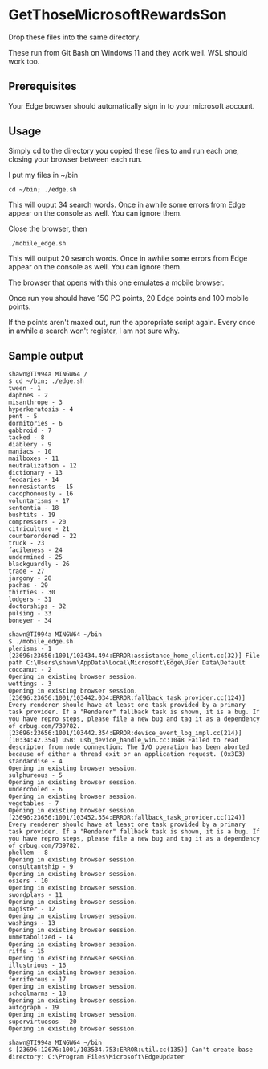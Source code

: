 # GetThoseMicrosoftRewardsSon
Drop these files into the same directory.

These run from Git Bash on Windows 11 and they work well. WSL should work too.

## Prerequisites
Your Edge browser should automatically sign in to your microsoft account.

## Usage
Simply cd to the directory you copied these files to and run each one, closing your browser between each run.

I put my files in ~/bin

```
cd ~/bin; ./edge.sh
```
This will ouput 34 search words. Once in awhile some errors from Edge appear on the console as well. You can ignore them.

Close the browser, then
```
./mobile_edge.sh
```
This will output 20 search words. Once in awhile some errors from Edge appear on the console as well. You can ignore them.

The browser that opens with this one emulates a mobile browser.

Once run you should have 150 PC points, 20 Edge points and 100 mobile points.

If the points aren't maxed out, run the appropriate script again. Every once in awhile a search won't register, I am not sure why.

## Sample output
```
shawn@TI994a MINGW64 /
$ cd ~/bin; ./edge.sh
tween - 1
daphnes - 2
misanthrope - 3
hyperkeratosis - 4
pent - 5
dormitories - 6
gabbroid - 7
tacked - 8
diablery - 9
maniacs - 10
mailboxes - 11
neutralization - 12
dictionary - 13
feodaries - 14
nonresistants - 15
cacophonously - 16
voluntarisms - 17
sententia - 18
bushtits - 19
compressors - 20
citriculture - 21
counterordered - 22
truck - 23
facileness - 24
undermined - 25
blackguardly - 26
trade - 27
jargony - 28
pachas - 29
thirties - 30
lodgers - 31
doctorships - 32
pulsing - 33
boneyer - 34

shawn@TI994a MINGW64 ~/bin
$ ./mobile_edge.sh
plenisms - 1
[23696:23656:1001/103434.494:ERROR:assistance_home_client.cc(32)] File path C:\Users\shawn\AppData\Local\Microsoft\Edge\User Data\Default
cocoanut - 2
Opening in existing browser session.
wettings - 3
Opening in existing browser session.
[23696:23656:1001/103442.034:ERROR:fallback_task_provider.cc(124)] Every renderer should have at least one task provided by a primary task provider. If a "Renderer" fallback task is shown, it is a bug. If you have repro steps, please file a new bug and tag it as a dependency of crbug.com/739782.
[23696:23656:1001/103442.354:ERROR:device_event_log_impl.cc(214)] [10:34:42.354] USB: usb_device_handle_win.cc:1048 Failed to read descriptor from node connection: The I/O operation has been aborted because of either a thread exit or an application request. (0x3E3)
standardise - 4
Opening in existing browser session.
sulphureous - 5
Opening in existing browser session.
undercooled - 6
Opening in existing browser session.
vegetables - 7
Opening in existing browser session.
[23696:23656:1001/103452.354:ERROR:fallback_task_provider.cc(124)] Every renderer should have at least one task provided by a primary task provider. If a "Renderer" fallback task is shown, it is a bug. If you have repro steps, please file a new bug and tag it as a dependency of crbug.com/739782.
phellem - 8
Opening in existing browser session.
consultantship - 9
Opening in existing browser session.
osiers - 10
Opening in existing browser session.
swordplays - 11
Opening in existing browser session.
magister - 12
Opening in existing browser session.
washings - 13
Opening in existing browser session.
unmetabolized - 14
Opening in existing browser session.
riffs - 15
Opening in existing browser session.
illustrious - 16
Opening in existing browser session.
ferriferous - 17
Opening in existing browser session.
schoolmarms - 18
Opening in existing browser session.
autograph - 19
Opening in existing browser session.
supervirtuosos - 20
Opening in existing browser session.

shawn@TI994a MINGW64 ~/bin
$ [23696:12676:1001/103534.753:ERROR:util.cc(135)] Can't create base directory: C:\Program Files\Microsoft\EdgeUpdater
```
